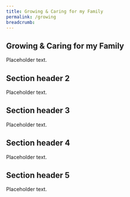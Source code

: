 ```yaml
---
title: Growing & Caring for my Family
permalink: /growing
breadcrumb: 
---
```


## Growing & Caring for my Family

Placeholder text.

## Section header 2

Placeholder text.

## Section header 3

Placeholder text.

## Section header 4

Placeholder text.

## Section header 5

Placeholder text.


